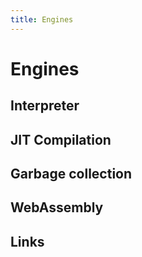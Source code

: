 ```yaml
---
title: Engines
---
```


# Engines

## Interpreter

## JIT Compilation

## Garbage collection

## WebAssembly

## Links
